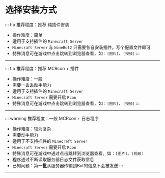 # 选择安装方式

::: tip 推荐程度：推荐
纯插件安装
- 操作难度：简单
- 适用于支持插件的 `Minecraft Server`
- `Minecraft Server` 与 `NoneBot2` 只需要各自安装插件，写个配置文件即可
- 特殊消息可在游戏中点击跳转到浏览器查看，如：`[图片]`、`[视频]`
  :::

---

::: tip 推荐程度：推荐 
MCRcon + 插件
- 操作难度：一般
- 需要一丢丢动手能力
- 适用于支持插件的 `Minecraft Server`
- `Minecraft Server` 需要开启 `Rcon`
- 特殊消息可在游戏中点击跳转到浏览器查看，如：`[图片]`、`[视频]`
  :::

---

::: warning 推荐程度：一般
MCRcon + 日志程序
- 操作难度：较为复杂
- 需要动手能力
- 适用于不支持插件的 `Minecraft Server`
- `Minecraft Server` 需要开启 `Rcon`
- 特殊消息可在游戏中通过点击跳转到浏览器查看，如：`[图片]`、`[视频]`
- 程序通过不断读取服务器日志文件获取信息
- 已知问题：第一**批**从服务器传输到Bot的信息不会被发送
  :::

---
